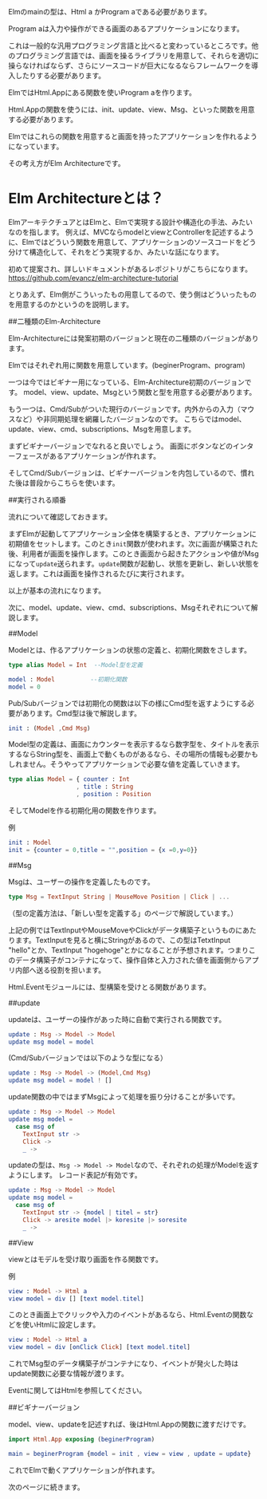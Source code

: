 
Elmのmainの型は、Html a かProgram aである必要があります。

Program aは入力や操作ができる画面のあるアプリケーションになります。

これは一般的な汎用プログラミング言語と比べると変わっているところです。他のプログラミング言語では、画面を操るライブラリを用意して、それらを適切に操らなければならず、さらにソースコードが巨大になるならフレームワークを導入したりする必要があります。

ElmではHtml.Appにある関数を使いProgram aを作ります。

Html.Appの関数を使うには、init、update、view、Msg、といった関数を用意する必要があります。

Elmではこれらの関数を用意すると画面を持ったアプリケーションを作れるようになっています。

その考え方がElm Architectureです。

# Elm Architectureとは？

ElmアーキテクチュアとはElmと、Elmで実現する設計や構造化の手法、みたいなのを指します。
例えば、MVCならmodelとviewとControllerを記述するように、Elmではどういう関数を用意して、アプリケーションのソースコードをどう分けて構造化して、それをどう実現するか、みたいな話になります。

初めて提案され、詳しいドキュメントがあるレポジトリがこちらになります。
https://github.com/evancz/elm-architecture-tutorial

とりあえず、Elm側がこういったもの用意してるので、使う側はどういったものを用意するのかというのを説明します。

##二種類のElm-Architecture

Elm-Architectureには発案初期のバージョンと現在の二種類のバージョンがあります。

Elmではそれぞれ用に関数を用意しています。(beginerProgram、program)

一つは今ではビギナー用になっている、Elm-Architecture初期のバージョンです。
model、view、update、Msgという関数と型を用意する必要があります。

もう一つは、Cmd/Subがついた現行のバージョンです。内外からの入力（マウスなど）や非同期処理を網羅したバージョンなのです。
こちらではmodel、update、view、cmd、subscriptions、Msgを用意します。

まずビギナーバージョンでなれると良いでしょう。
画面にボタンなどのインターフェースがあるアプリケーションが作れます。

そしてCmd/Subバージョンは、ビギナーバージョンを内包しているので、慣れた後は普段からこちらを使います。


##実行される順番

流れについて確認しておきます。

まずElmが起動してアプリケーション全体を構築するとき、アプリケーションに初期値をセットします。このとき`init`関数が使われます。次に画面が構築された後、利用者が画面を操作します。このとき画面から起きたアクションや値がMsgになって`update`送られます。`update`関数が起動し、状態を更新し、新しい状態を返します。これは画面を操作されるたびに実行されます。

以上が基本の流れになります。


次に、model、update、view、cmd、subscriptions、Msgそれぞれについて解説します。


##Model

Modelとは、作るアプリケーションの状態の定義と、初期化関数をさします。

```elm
type alias Model = Int  --Model型を定義

model : Model          --初期化関数
model = 0
```

Pub/Subバージョンでは初期化の関数は以下の様にCmd型を返すようにする必要があります。Cmd型は後で解説します。

```elm
init : (Model ,Cmd Msg)
```

Model型の定義は、画面にカウンターを表示するなら数字型を、タイトルを表示するならString型を、画面上で動くものがあるなら、その場所の情報も必要かもしれません。そうやってアプリケーションで必要な値を定義していきます。

```elm
type alias Model = { counter : Int
                   , title : String
                   , position : Position
```

そしてModelを作る初期化用の関数を作ります。

例

```elm
init : Model
init = {counter = 0,title = "",position = {x =0,y=0}}
```

##Msg

Msgは、ユーザーの操作を定義したものです。

```elm
type Msg = TextInput String | MouseMove Position | Click | ...
```

（型の定義方法は、「新しい型を定義する」のページで解説しています。）

上記の例ではTextInputやMouseMoveやClickがデータ構築子というものにあたります。TextInputを見ると横にStringがあるので、この型はTetxtInput "hello"とか、TextInput "hogehoge"とかになることが予想されます。つまりこのデータ構築子がコンテナになって、操作自体と入力された値を画面側からアプリ内部へ送る役割を担います。

Html.Eventモジュールには、型構築を受けとる関数があります。

##update

updateは、ユーザーの操作があった時に自動で実行される関数です。

```elm
update : Msg -> Model -> Model
update msg model = model
```

(Cmd/Subバージョンでは以下のような型になる）

```elm
update : Msg -> Model -> (Model,Cmd Msg)
update msg model = model ! []
```

update関数の中ではまずMsgによって処理を振り分けることが多いです。

```elm
update : Msg -> Model -> Model
update msg model =
  case msg of
    TextInput str ->
    Click ->
    _ ->
```

updateの型は、`Msg -> Model -> Model`なので、それぞれの処理がModelを返すようにします。
レコード表記が有効です。

```elm
update : Msg -> Model -> Model
update msg model =
  case msg of
    TextInput str -> {model | titel = str}
    Click -> aresite model |> koresite |> soresite
    _ ->
```

##View

viewとはモデルを受け取り画面を作る関数です。

例

```elm
view : Model -> Html a
view model = div [] [text model.titel]

```

このとき画面上でクリックや入力のイベントがあるなら、Html.Eventの関数などを使いHtmlに設定します。

```elm
view : Model -> Html a
view model = div [onClick Click] [text model.titel]

```

これでMsg型のデータ構築子がコンテナになり、イベントが発火した時はupdate関数に必要な情報が渡ります。

Eventに関してはHtmlを参照してください。

##ビギナーバージョン

model、view、updateを記述すれば、後はHtml.Appの関数に渡すだけです。

```elm
import Html.App exposing (beginerProgram)

main = beginerProgram {model = init , view = view , update = update}

```

これでElmで動くアプリケーションが作れます。

次のページに続きます。
